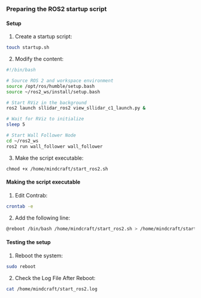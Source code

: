 ### Preparing the ROS2 startup script
#### Setup
1. Create a startup script:
```bash
touch startup.sh
```
2. Modify the content:
```bash
#!/bin/bash

# Source ROS 2 and workspace environment
source /opt/ros/humble/setup.bash
source ~/ros2_ws/install/setup.bash

# Start RViz in the background
ros2 launch sllidar_ros2 view_sllidar_c1_launch.py &

# Wait for RViz to initialize
sleep 5

# Start Wall Follower Node
cd ~/ros2_ws
ros2 run wall_follower wall_follower
```
3. Make the script executable:
```
chmod +x /home/mindcraft/start_ros2.sh
```
#### Making the script executable
1. Edit Contrab:
```bash
crontab -e
```
2. Add the following line:
```bash
@reboot /bin/bash /home/mindcraft/start_ros2.sh > /home/mindcraft/start_ros2.log 2>&1
```
#### Testing the setup
1. Reboot the system:
```bash
sudo reboot
```
2. Check the Log File After Reboot:
```bash
cat /home/mindcraft/start_ros2.log
```
